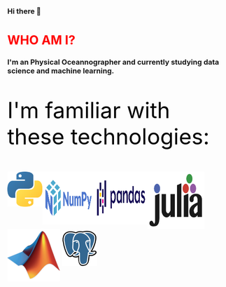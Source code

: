 ### Hi there 👋

<head>
<h1 style="color:red"> WHO AM I? </h1>

<h3> I'm an Physical Oceannographer and currently studying data science and machine learning. </h3>
</head>

<p style="color:black; font-size:50px">I'm familiar with these technologies:</p>
<div align="center">
<img align="left" src="_imgs/python.png" alt="" style="width:80px; height:80px"></img>
<img align="left" src="_imgs/numpy.png" alt="" style="width:120px; height:120px"></img>
<img align="left" src="_imgs/pandas.png" alt="" style="width:120px; height:120px"></img>
<img align="left" src="_imgs/julia.png" alt="" style="width:120px; height:120px; border: 5px solid white"></img>
<img align="left" src="_imgs/matlab.png" alt="" style="width:120px; height:120px"></img>
<img align="left" src="_imgs/postgres.png" alt="" style="margin:5px 5px; width:80px; height:80px"></img>
</div>
